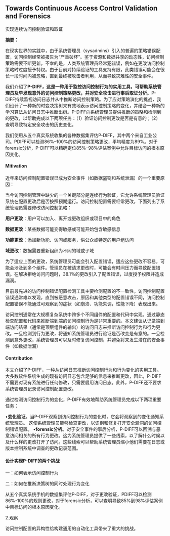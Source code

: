 ## Towards Continuous Access Control Validation and Forensics

实现连续访问控制验证和取证



**摘要：**

​		在现实世界的实践中，由于系统管理员（sysadmins）引入的普遍的策略错误配置，访问控制经常被报告为“严重破坏”。鉴于资源和数据共享的动态性，访问控制策略需要不断更新。不幸的是，人类系统管理员经常犯错误，例如在更改访问控制策略时过度授予特权。由于目前对持续验证的工具支持有限，此类错误可能会在很长一段时间内被忽略，直到最终被攻击者利用，从而导致灾难性的安全事件。

​		我们介绍了**P-DIFF，这是一种用于监控访问控制行为的实用工具，可帮助系统管理员及早发现意外的访问控制策略更改，并对安全攻击进行事后取证分析**。P-DIFF持续监视访问日志并从中推断访问控制策略。为了应对策略演化的挑战，我们设计了一种新的时变决策树来有效地表示访问控制策略的变化，并结合一种新的学习算法从访问日志中推断出树。P-DIFF向系统管理员提供推断的策略和检测到的更改，以帮助完成以下两项任务：（1）验证访问控制更改是否是有意的；（2） 查明导致特定安全攻击的历史变化。

​		我们使用从五个真实系统收集的各种数据集评估P-DIFF，其中两个来自工业公司。PDIFF可以检测86%–100%的访问控制策略更改，平均精度为89%。对于forensic分析，P-DIFF可以精确定位85%–98%评估案例中允许目标访问的根本原因变化。



#### Mitivation

近年来访问控制配置错误已成为安全事件（如数据盗窃和系统泄漏）的一个重要原因：

当今访问控制管理中缺少的一个关键部分是连续行为验证，它允许系统管理员验证系统在配置更改后是否按照预期运行。访问控制配置需要经常更改，下面列出了系统管理员需要修改访问控制策略：

**用户更改**：用户可以加入、离开或更改组织或项目中的角色

**数据更改**：某些数据可能变得敏感或可能开始包含敏感信息

**功能更改**：添加新功能、访问或服务，供公众或特定的用户组访问

**域更改**：数据需要重新组织为不同的域或子域

为了适应上面的更改，系统管理员可能会引入配置错误，适应这些更改不容易，可能会涉及到多个组件。管理员在被请求更改时，可能会有时间压力而导致配置错误。在解决拒绝访问问题时，38.1%的更改引入了配置错误，过度授予权限并造成漏洞。



目前最先进的访问控制错误配置检测工具主要检测配置的不一致性。访问控制配置错误通常难以发现，直到被恶意攻击，原因和其他类型的配置错误不同，访问控制配置错误不能通过可观察到的症状（如崩溃、功能失调，性能下降）表现出来。



访问控制通常在大规模复杂系统中跨多个不同组件的配置和代码中实现。通过静态检查配置和代码来推断端到端的访问控制行为是非常重要的。本文建议从记录端到端访问结果（通常是顶层组件的输出）的访问日志来推断访问控制行为和行为更改。一旦检测到行为更改，将通知系统管理员进行验证是否改变是有意的。一旦检测到意外更改，系统管理员可以及时修复访问控制，并避免将来发生潜在的安全事件（如数据泄漏）

#### Contribution

本文介绍了P-DIFF，一种从访问日志推断访问控制行为和行为变化的实用工具。大多数软件系统生成的现有访问日志包含足够的信息来推断更改，因此，P-DIFF不需要对现有系统进行任何修改，只需要启用访问日志。此外，P-DIFF还不要求系统管理员记录访问控制配置更改。

通过检测访问控制行为的变化，P-DIFF有效地帮助系统管理员完成以下两项重要任务：

•**变化验证**。当P-DIFF观察到访问控制行为的变化时，它会将观察到的变化通知系统管理员。
这使系统管理员能够检查更改，以识别和修复打开安全漏洞的访问控制错误配置。
•**forensic分析**。对于安全事件的事后分析，P-DIFF可以回溯与恶意访问相关的所有行为更改。这为系统管理员提供了一些线索，以了解什么时候以及什么样的更改打开了访问。这些线索可以帮助系统管理员缩小他们需要在日志或版本控制系统中调查的更改记录范围。



#### 设计实现P-DIFF的两个挑战

一：如何表示访问控制行为

二：如何在推断决策树的同时处理行为变化

从五个真实系统手机的数据集评估P-DIFF，对于更改验证，PDIFF可以检测86%-100%的规则更改，对于forensic分析，可以查明导致85%到98%评估案例中目标访问的根本原因变化。



2.观察

访问控制配置的异构性给构建通用的自动化工具带来了重大的挑战。



































































